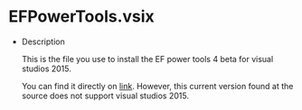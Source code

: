 # EFPowerTools.vsix
* Description

    This is the file you use to install the EF power tools 4 beta for visual studios 2015.
    
    You can find it directly on [link](https://visualstudiogallery.msdn.microsoft.com/72a60b14-1581-4b9b-89f2-846072eff19d). However, this current version found at the source does not support visual studios 2015.

